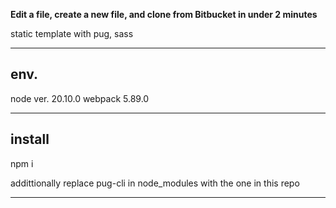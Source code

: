 **Edit a file, create a new file, and clone from Bitbucket in under 2 minutes**

static template with pug, sass

---

## env.

node ver. 20.10.0
webpack 5.89.0

---

## install

npm i

addittionally replace pug-cli in node_modules with the one in this repo

---